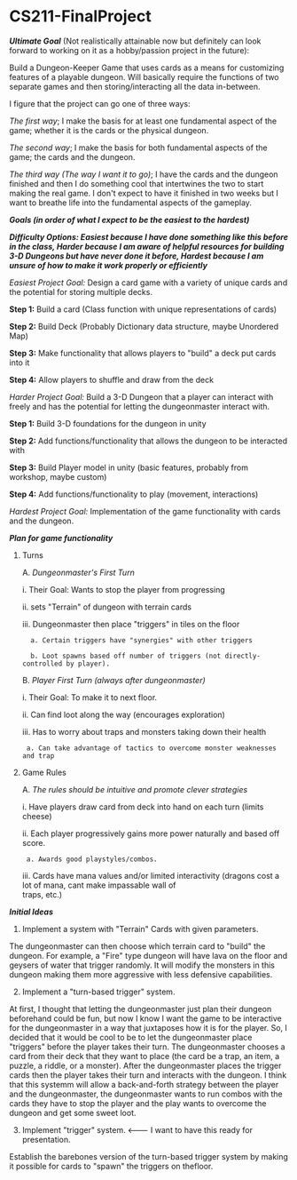# CS211-FinalProject

***Ultimate Goal*** (Not realistically attainable now but definitely can look forward to working on it as a hobby/passion project in the future): 

Build a Dungeon-Keeper Game that uses cards as a means for customizing features of a playable dungeon. Will basically require the functions of two separate games and then storing/interacting all the data in-between.

I figure that the project can go one of three ways:

*The first way*; I make the basis for at least one fundamental aspect of the game; whether it is the cards or the physical dungeon. 

*The second way*; I make the basis for both fundamental aspects of the game; the cards and the dungeon. 

*The third way (The way I want it to go)*; I have the cards and the dungeon finished and then I do something cool that intertwines the two to start making the real game. I don't expect to have it finished in two weeks but I want to breathe life into the fundamental aspects of the gameplay.

***Goals (in order of what I expect to be the easiest to the hardest)***

***Difficulty Options: Easiest because I have done something like this before in the class, Harder because I am aware of helpful resources for building 3-D Dungeons but have never done it before, Hardest because I am unsure of how to make it work properly or efficiently***

*Easiest Project Goal:* Design a card game with a variety of unique cards and the potential for storing multiple decks.

**Step 1:** Build a card (Class function with unique representations of cards)

**Step 2:** Build Deck (Probably Dictionary data structure, maybe Unordered Map)

**Step 3:** Make functionality that allows players to "build" a deck put cards into it

**Step 4:** Allow players to shuffle and draw from the deck

*Harder Project Goal:* Build a 3-D Dungeon that a player can interact with freely and has the potential for letting the dungeonmaster interact with. 

**Step 1:** Build 3-D foundations for the dungeon in unity

**Step 2:** Add functions/functionality that allows the dungeon to be interacted with

**Step 3:** Build Player model in unity (basic features, probably from workshop, maybe custom)

**Step 4:** Add functions/functionality to play (movement, interactions)

*Hardest Project Goal:* Implementation of the game functionality with cards and the dungeon.

***Plan for game functionality***

1. Turns

    A. *Dungeonmaster's First Turn*
  
      i. Their Goal: Wants to stop the player from progressing
    
      ii. sets "Terrain" of dungeon with terrain cards
    
      iii. Dungeonmaster then place "triggers" in tiles on the floor
    
         a. Certain triggers have "synergies" with other triggers
      
         b. Loot spawns based off number of triggers (not directly-controlled by player).
      
    B. *Player First Turn (always after dungeonmaster)*
  
      i. Their Goal: To make it to next floor.
    
      ii. Can find loot along the way (encourages exploration)
    
      iii. Has to worry about traps and monsters taking down their health
    
        a. Can take advantage of tactics to overcome monster weaknesses and trap 
      
2. Game Rules

    A. *The rules should be intuitive and promote clever strategies*
  
      i. Have players draw card from deck into hand on each turn (limits cheese)
    
      ii. Each player progressively gains more power naturally and based off score.
    
        a. Awards good playstyles/combos.
      
      iii. Cards have mana values and/or limited interactivity (dragons cost a lot of mana, cant make impassable wall of     
           traps, etc.)
        
***Initial Ideas*** 

1. Implement a system with "Terrain" Cards with given parameters. 

The dungeonmaster can then choose which terrain card to "build" the dungeon. For example, a "Fire" type dungeon will have lava on the floor and geysers of water that trigger randomly. It will modify the monsters in this dungeon making them more aggressive with less defensive capabilities.

2. Implement a "turn-based trigger" system. 

At first, I thought that letting the dungeonmaster just plan their dungeon beforehand could be fun, but now I know I want the game to be interactive for the dungeonmaster in a way that juxtaposes how it is for the player. So, I decided that it would be cool to be to let the dungeonmaster place "triggers" before the player takes their turn. The dungeonmaster chooses a card from their deck that they want to place (the card be a trap, an item, a puzzle, a riddle, or a monster). After the dungeonmaster places the trigger cards then the player takes their turn and interacts with the dungeon. I think that this systemm will allow a back-and-forth strategy between the player and the dungeonmaster, the dungeonmaster wants to run combos with the cards they have to stop the player and the play wants to overcome the dungeon and get some sweet loot.

3. Implement "trigger" system. <--- I want to have this ready for presentation.

Establish the barebones version of the turn-based trigger system by making it possible for cards to "spawn" the triggers on thefloor.
